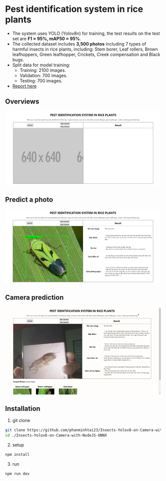 # Pest identification system in rice plants
- The system uses YOLO (Yolov8n) for training, the test results on the test set are **F1 ≈ 95%, mAP50 ≈ 95%**.
- The collected dataset includes **3,500 photos** including 7 types of harmful insects in rice plants, including: Stem borer, Leaf rollers, Brown leafhoppers, Green leafhopper, Crickets, Creek compensation and Black bugs.
- Split data for model training:
  - Training: 2100 images.
  - Validation: 700 images.
  - Testing: 700 images.
- [Report here](https://drive.google.com/file/d/1VqpZIE3QkztcQKSmE4ew5tF8251MY7F5/view?usp=sharing)
## Overviews
<img src="./assists/home.png" width="800"> 

## Predict a photo
<img src="./assists/demo_img.png" width="800"> 

## Camera prediction
![Demo GIF](./assists/demo_vid.gif)

## Installation
1. git clone
```bash
git clone https://github.com/phanminhtai23/Insects-Yolov8-on-Camera-with-NodeJS-ONNX.git
cd ./Insects-Yolov8-on-Camera-with-NodeJS-ONNX
```
2. setup
```bash
npm install
```
3. run
```bash
npm run dev
``` 
